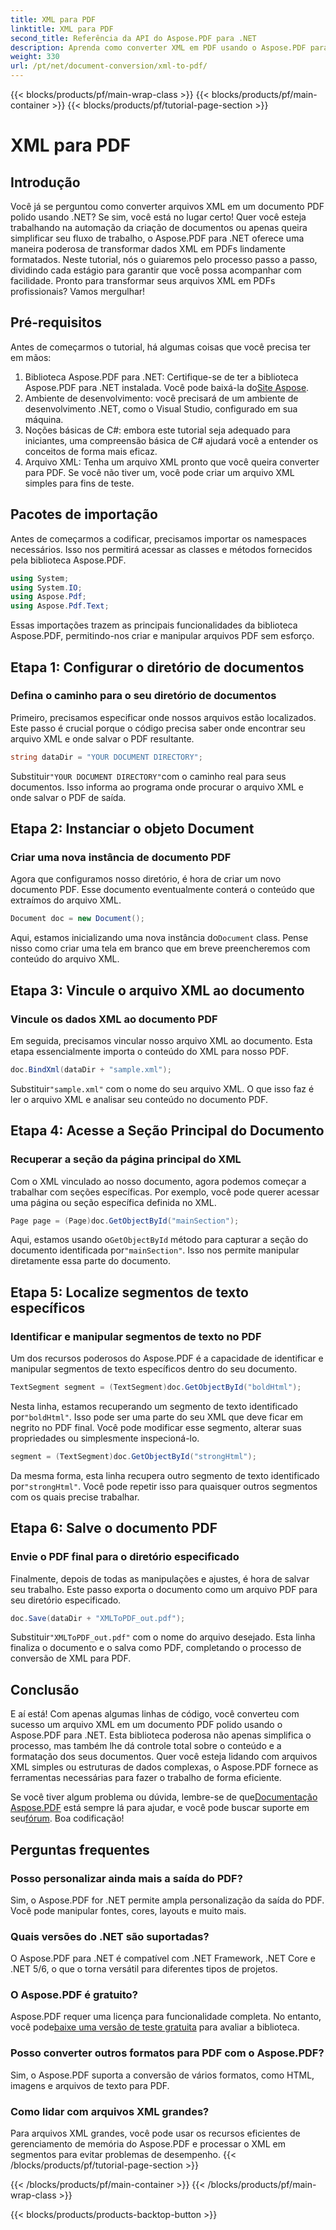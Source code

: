 ```yaml
---
title: XML para PDF
linktitle: XML para PDF
second_title: Referência da API do Aspose.PDF para .NET
description: Aprenda como converter XML em PDF usando o Aspose.PDF para .NET neste tutorial abrangente passo a passo, completo com exemplos de código e explicações detalhadas.
weight: 330
url: /pt/net/document-conversion/xml-to-pdf/
---
```


{{< blocks/products/pf/main-wrap-class >}}
{{< blocks/products/pf/main-container >}}
{{< blocks/products/pf/tutorial-page-section >}}

# XML para PDF

## Introdução

Você já se perguntou como converter arquivos XML em um documento PDF polido usando .NET? Se sim, você está no lugar certo! Quer você esteja trabalhando na automação da criação de documentos ou apenas queira simplificar seu fluxo de trabalho, o Aspose.PDF para .NET oferece uma maneira poderosa de transformar dados XML em PDFs lindamente formatados. Neste tutorial, nós o guiaremos pelo processo passo a passo, dividindo cada estágio para garantir que você possa acompanhar com facilidade. Pronto para transformar seus arquivos XML em PDFs profissionais? Vamos mergulhar!

## Pré-requisitos

Antes de começarmos o tutorial, há algumas coisas que você precisa ter em mãos:

1.  Biblioteca Aspose.PDF para .NET: Certifique-se de ter a biblioteca Aspose.PDF para .NET instalada. Você pode baixá-la do[Site Aspose](https://releases.aspose.com/pdf/net/).
2. Ambiente de desenvolvimento: você precisará de um ambiente de desenvolvimento .NET, como o Visual Studio, configurado em sua máquina.
3. Noções básicas de C#: embora este tutorial seja adequado para iniciantes, uma compreensão básica de C# ajudará você a entender os conceitos de forma mais eficaz.
4. Arquivo XML: Tenha um arquivo XML pronto que você queira converter para PDF. Se você não tiver um, você pode criar um arquivo XML simples para fins de teste.

## Pacotes de importação

Antes de começarmos a codificar, precisamos importar os namespaces necessários. Isso nos permitirá acessar as classes e métodos fornecidos pela biblioteca Aspose.PDF.

```csharp
using System;
using System.IO;
using Aspose.Pdf;
using Aspose.Pdf.Text;
```

Essas importações trazem as principais funcionalidades da biblioteca Aspose.PDF, permitindo-nos criar e manipular arquivos PDF sem esforço.

## Etapa 1: Configurar o diretório de documentos

### Defina o caminho para o seu diretório de documentos

Primeiro, precisamos especificar onde nossos arquivos estão localizados. Este passo é crucial porque o código precisa saber onde encontrar seu arquivo XML e onde salvar o PDF resultante.

```csharp
string dataDir = "YOUR DOCUMENT DIRECTORY";
```

 Substituir`"YOUR DOCUMENT DIRECTORY"`com o caminho real para seus documentos. Isso informa ao programa onde procurar o arquivo XML e onde salvar o PDF de saída.

## Etapa 2: Instanciar o objeto Document

### Criar uma nova instância de documento PDF

Agora que configuramos nosso diretório, é hora de criar um novo documento PDF. Esse documento eventualmente conterá o conteúdo que extraímos do arquivo XML.

```csharp
Document doc = new Document();
```

 Aqui, estamos inicializando uma nova instância do`Document` class. Pense nisso como criar uma tela em branco que em breve preencheremos com conteúdo do arquivo XML.

## Etapa 3: Vincule o arquivo XML ao documento

### Vincule os dados XML ao documento PDF

Em seguida, precisamos vincular nosso arquivo XML ao documento. Esta etapa essencialmente importa o conteúdo do XML para nosso PDF.

```csharp
doc.BindXml(dataDir + "sample.xml");
```

 Substituir`"sample.xml"` com o nome do seu arquivo XML. O que isso faz é ler o arquivo XML e analisar seu conteúdo no documento PDF.

## Etapa 4: Acesse a Seção Principal do Documento

### Recuperar a seção da página principal do XML

Com o XML vinculado ao nosso documento, agora podemos começar a trabalhar com seções específicas. Por exemplo, você pode querer acessar uma página ou seção específica definida no XML.

```csharp
Page page = (Page)doc.GetObjectById("mainSection");
```

 Aqui, estamos usando o`GetObjectById` método para capturar a seção do documento identificada por`"mainSection"`. Isso nos permite manipular diretamente essa parte do documento.

## Etapa 5: Localize segmentos de texto específicos

### Identificar e manipular segmentos de texto no PDF

Um dos recursos poderosos do Aspose.PDF é a capacidade de identificar e manipular segmentos de texto específicos dentro do seu documento.

```csharp
TextSegment segment = (TextSegment)doc.GetObjectById("boldHtml");
```

 Nesta linha, estamos recuperando um segmento de texto identificado por`"boldHtml"`. Isso pode ser uma parte do seu XML que deve ficar em negrito no PDF final. Você pode modificar esse segmento, alterar suas propriedades ou simplesmente inspecioná-lo.

```csharp
segment = (TextSegment)doc.GetObjectById("strongHtml");
```

 Da mesma forma, esta linha recupera outro segmento de texto identificado por`"strongHtml"`. Você pode repetir isso para quaisquer outros segmentos com os quais precise trabalhar.

## Etapa 6: Salve o documento PDF

### Envie o PDF final para o diretório especificado

Finalmente, depois de todas as manipulações e ajustes, é hora de salvar seu trabalho. Este passo exporta o documento como um arquivo PDF para seu diretório especificado.

```csharp
doc.Save(dataDir + "XMLToPDF_out.pdf");
```

 Substituir`"XMLToPDF_out.pdf"` com o nome do arquivo desejado. Esta linha finaliza o documento e o salva como PDF, completando o processo de conversão de XML para PDF.

## Conclusão

E aí está! Com apenas algumas linhas de código, você converteu com sucesso um arquivo XML em um documento PDF polido usando o Aspose.PDF para .NET. Esta biblioteca poderosa não apenas simplifica o processo, mas também lhe dá controle total sobre o conteúdo e a formatação dos seus documentos. Quer você esteja lidando com arquivos XML simples ou estruturas de dados complexas, o Aspose.PDF fornece as ferramentas necessárias para fazer o trabalho de forma eficiente.

 Se você tiver algum problema ou dúvida, lembre-se de que[Documentação Aspose.PDF](https://reference.aspose.com/pdf/net/) está sempre lá para ajudar, e você pode buscar suporte em seu[fórum](https://forum.aspose.com/c/pdf/10). Boa codificação!

## Perguntas frequentes

### Posso personalizar ainda mais a saída do PDF?
Sim, o Aspose.PDF for .NET permite ampla personalização da saída do PDF. Você pode manipular fontes, cores, layouts e muito mais.

### Quais versões do .NET são suportadas?
O Aspose.PDF para .NET é compatível com .NET Framework, .NET Core e .NET 5/6, o que o torna versátil para diferentes tipos de projetos.

### O Aspose.PDF é gratuito?
 Aspose.PDF requer uma licença para funcionalidade completa. No entanto, você pode[baixe uma versão de teste gratuita](https://releases.aspose.com/) para avaliar a biblioteca.

### Posso converter outros formatos para PDF com o Aspose.PDF?
Sim, o Aspose.PDF suporta a conversão de vários formatos, como HTML, imagens e arquivos de texto para PDF.

### Como lidar com arquivos XML grandes?
Para arquivos XML grandes, você pode usar os recursos eficientes de gerenciamento de memória do Aspose.PDF e processar o XML em segmentos para evitar problemas de desempenho.
{{< /blocks/products/pf/tutorial-page-section >}}

{{< /blocks/products/pf/main-container >}}
{{< /blocks/products/pf/main-wrap-class >}}

{{< blocks/products/products-backtop-button >}}
